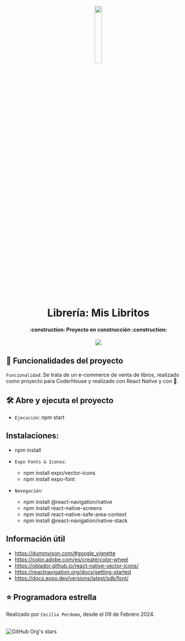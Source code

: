 <p align=center>
    <img 
        src="./assets/MisLibritos.png"
        width="20%"
    >
</p>

<h1 align="center"> Librería: Mis Libritos </h1>

<h4 align="center">
    :construction: Proyecto en construcción :construction:
</h4>

<p align="center">
   <img src="https://img.shields.io/badge/STATUS-EN%20DESAROLLO-green">
</p>

## :hammer: Funcionalidades del proyecto
`Funcionalidad`: Se trata de un e-commerce de venta de libros, realizado como proyecto para CoderHouse y realizado con React Native y con 💛.


## 🛠️ Abre y ejecuta el proyecto
- `Ejecución`: npm start

## Instalaciones: 
- npm install 
    
- `Expo Fonts & Iconos`: 
    - npm install expo/vector-icons
    - npm install expo-font

- `Navegación`: 
    - npm install @react-navigation/native
    - npm install react-native-screens 
    - npm install react-native-safe-area-context
    - npm install @react-navigation/native-stack
 

## Información útil
- https://dummyjson.com/#google_vignette
- https://color.adobe.com/es/create/color-wheel
- https://oblador.github.io/react-native-vector-icons/
- https://reactnavigation.org/docs/getting-started
- https://docs.expo.dev/versions/latest/sdk/font/

## ⭐ Programadora estrella
Realizado por `Cecilia Perdomo`, desde el 09 de Febrero 2024. 

##
![GitHub Org's stars](https://img.shields.io/github/stars/camilafernanda?style=social)